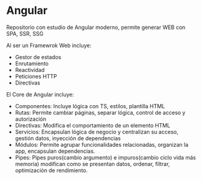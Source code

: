 # Angular 
Repositorio con estudio de Angular moderno, permite generar WEB con SPA, SSR, SSG

Al ser un Framewrok Web incluye:

- Gestor de estados
- Enrutamiento
- Reactividad
- Peticiones HTTP
- Directivas


El Core de Angular incluye:
- Componentes: Incluye lógica con TS, estilos, plantilla HTML
- Rutas: Permite cambiar páginas, separar lógica, control de acceso y autorización
- Directivas: Modifica el comportamiento de un elemento HTML
- Servicios: Encapsulan lógica de negocio y centralizan su acceso, gestión datos, inyección de dependencias
- Módulos: Permite agrupar funcionalidades relacionadas, organizan la app, encapsulan dependencias.
- Pipes: Pipes puros(cambio argumento) e impuros(cambio ciclo vida más memoria) modifican como se presentan datos, ordenar, filtrar, optimización de rendimiento.




